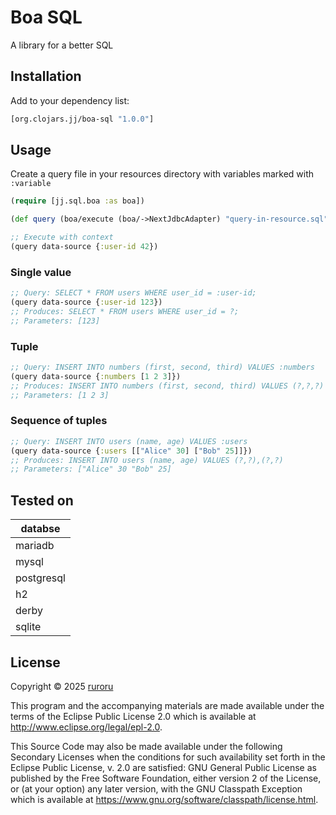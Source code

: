 # Boa SQL
A library for a better SQL

## Installation

Add to your dependency list:

```clojure
[org.clojars.jj/boa-sql "1.0.0"]
```

## Usage

Create a query file in your resources directory with variables marked with ``:variable``

```clojure
(require [jj.sql.boa :as boa])

(def query (boa/execute (boa/->NextJdbcAdapter) "query-in-resource.sql"))

;; Execute with context
(query data-source {:user-id 42})
```

### Single value

```clojure
;; Query: SELECT * FROM users WHERE user_id = :user-id;
(query data-source {:user-id 123})
;; Produces: SELECT * FROM users WHERE user_id = ?;
;; Parameters: [123]

```

### Tuple

```clojure
;; Query: INSERT INTO numbers (first, second, third) VALUES :numbers
(query data-source {:numbers [1 2 3]})
;; Produces: INSERT INTO numbers (first, second, third) VALUES (?,?,?)
;; Parameters: [1 2 3]
```

### Sequence of tuples

```clojure
;; Query: INSERT INTO users (name, age) VALUES :users
(query data-source {:users [["Alice" 30] ["Bob" 25]]})
;; Produces: INSERT INTO users (name, age) VALUES (?,?),(?,?)
;; Parameters: ["Alice" 30 "Bob" 25]
```

## Tested on

| databse    |
|------------|
| mariadb    |
| mysql      |
| postgresql |
| h2         |
| derby      |
| sqlite     |

## License

Copyright © 2025 [ruroru](https://github.com/ruroru)

This program and the accompanying materials are made available under the
terms of the Eclipse Public License 2.0 which is available at
http://www.eclipse.org/legal/epl-2.0.

This Source Code may also be made available under the following Secondary
Licenses when the conditions for such availability set forth in the Eclipse
Public License, v. 2.0 are satisfied: GNU General Public License as published by
the Free Software Foundation, either version 2 of the License, or (at your
option) any later version, with the GNU Classpath Exception which is available
at https://www.gnu.org/software/classpath/license.html.
